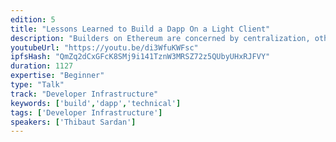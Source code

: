 ```yaml
---
edition: 5
title: "Lessons Learned to Build a Dapp On a Light Client"
description: "Builders on Ethereum are concerned by centralization, otherwise they wouldn't build on Ethereum right? Still, most Dapps today rely on trusted 3rd party nodes. We need to change this. Over the past months, we have built Fether, a wallet based on a light client. We will show in this presentation the lessons learned and share our takeaways on how to best build an application on top of a light client. We will present light.js, the library we've built to enable builders to use good practice and have a Dapp that is truly decentralized."
youtubeUrl: "https://youtu.be/di3WfuKWFsc"
ipfsHash: "QmZq2dCxGFcK8SMj9i141TznW3MRSZ72z5QUbyUHxRJFVY"
duration: 1127
expertise: "Beginner"
type: "Talk"
track: "Developer Infrastructure"
keywords: ['build','dapp','technical']
tags: ['Developer Infrastructure']
speakers: ['Thibaut Sardan']
---
```

